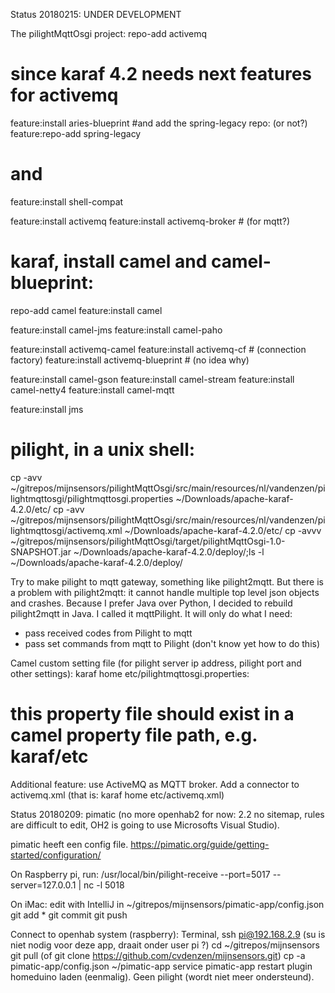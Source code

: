 Status 20180215: UNDER DEVELOPMENT

The pilightMqttOsgi project:
repo-add activemq
# since karaf 4.2 needs next features for activemq
feature:install aries-blueprint
#and add the spring-legacy repo: (or not?)
feature:repo-add spring-legacy
# and
feature:install shell-compat

feature:install activemq
feature:install activemq-broker # (for mqtt?)

# karaf, install camel and camel-blueprint:
repo-add camel
feature:install camel

feature:install camel-jms
feature:install camel-paho

feature:install activemq-camel
feature:install activemq-cf # (connection factory)
feature:install activemq-blueprint # (no idea why)

feature:install camel-gson
feature:install camel-stream
feature:install camel-netty4
feature:install camel-mqtt

feature:install jms

# pilight, in a unix shell:
cp -avv ~/gitrepos/mijnsensors/pilightMqttOsgi/src/main/resources/nl/vandenzen/pilightmqttosgi/pilightmqttosgi.properties ~/Downloads/apache-karaf-4.2.0/etc/
cp -avv ~/gitrepos/mijnsensors/pilightMqttOsgi/src/main/resources/nl/vandenzen/pilightmqttosgi/activemq.xml ~/Downloads/apache-karaf-4.2.0/etc/
cp -avvv ~/gitrepos/mijnsensors/pilightMqttOsgi/target/pilightMqttOsgi-1.0-SNAPSHOT.jar ~/Downloads/apache-karaf-4.2.0/deploy/;ls -l ~/Downloads/apache-karaf-4.2.0/deploy/


Try to make pilight to mqtt gateway, something like pilight2mqtt. But there is a problem with pilight2mqtt: it cannot
handle multiple top level json objects and crashes. Because I prefer Java over Python, I decided to rebuild pilight2mqtt
in Java. I called it mqttPilight.
It will only do what I need:
- pass received codes from Pilight to mqtt
- pass set commands from mqtt to Pilight (don't know yet how to do this)

Camel custom setting file (for pilight server ip address, pilight port and other settings): karaf home etc/pilightmqttosgi.properties:
# this property file should exist in a camel property file path, e.g. karaf/etc


Additional feature: use ActiveMQ as MQTT broker. Add a connector to activemq.xml (that is: karaf home etc/activemq.xml)
 <transportConnectors>
   <transportConnector name="openwire" uri="tcp://0.0.0.0:61616"/>
   <transportConnector name="mqtt" uri="mqtt+nio://0.0.0.0:1883"/>
 </transportConnectors>

Status 20180209:
pimatic (no more openhab2 for now: 2.2 no sitemap, rules are difficult to edit, OH2 is going to use Microsofts Visual Studio).

pimatic heeft een config file. https://pimatic.org/guide/getting-started/configuration/


On Raspberry pi, run:
/usr/local/bin/pilight-receive --port=5017 --server=127.0.0.1 | nc -l 5018


On iMac:
edit with IntelliJ in ~/gitrepos/mijnsensors/pimatic-app/config.json
git add *
git commit
git push

Connect to openhab system (raspberry):
Terminal, ssh pi@192.168.2.9
(su is niet nodig voor deze app, draait onder user pi ?)
cd ~/gitrepos/mijnsensors
git pull
(of git clone https://github.com/cvdenzen/mijnsensors.git)
cp -a pimatic-app/config.json ~/pimatic-app
service pimatic-app restart
plugin homeduino laden (eenmalig). Geen pilight (wordt niet meer ondersteund).
